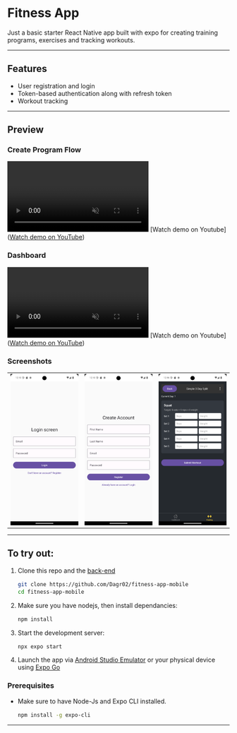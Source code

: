# Fitness App 

Just a basic starter React Native app built with expo for creating training programs, exercises and tracking workouts.

---

##  Features

- User registration and login
- Token-based authentication along with refresh token
- Workout tracking

---

## Preview

### Create Program Flow
<video src="assets/createflow-2x.mp4" width="320" autoplay loop muted controls></video>
[Watch demo on Youtube]([Watch demo on YouTube](https://youtu.be/3mwuLC7Ln_M?si=qT2uUxDNy3pmunlj))

### Dashboard
<video src="assets/dashboard-2x.mp4" width="320" autoplay loop muted controls></video>
[Watch demo on Youtube]([Watch demo on YouTube](https://youtu.be/Cb_PgN6viSA?si=1dkG9obLdrnQ6An3))
###  Screenshots

<table>
  <tr>
    <td><img src="assets/login.png" width="200"/></td>
    <td><img src="assets/register.png" width="200"/></td>
    <td><img src="assets/workoutScreen.png" width="200"/></td>
  </tr>
</table>

---

##  To try out:

1. Clone this repo and the [back-end]()

   ```bash
   git clone https://github.com/Dagr02/fitness-app-mobile
   cd fitness-app-mobile

2. Make sure you have nodejs, then install dependancies:
   ```bash
   npm install

3. Start the development server:
   ```bash
   npx expo start

4. Launch the app via [Android Studio Emulator](https://developer.android.com/studio) or your physical device using [Expo Go](https://expo.dev/go)


### Prerequisites

- Make sure to have Node-Js and Expo CLI installed. 
   ```bash
   npm install -g expo-cli


---